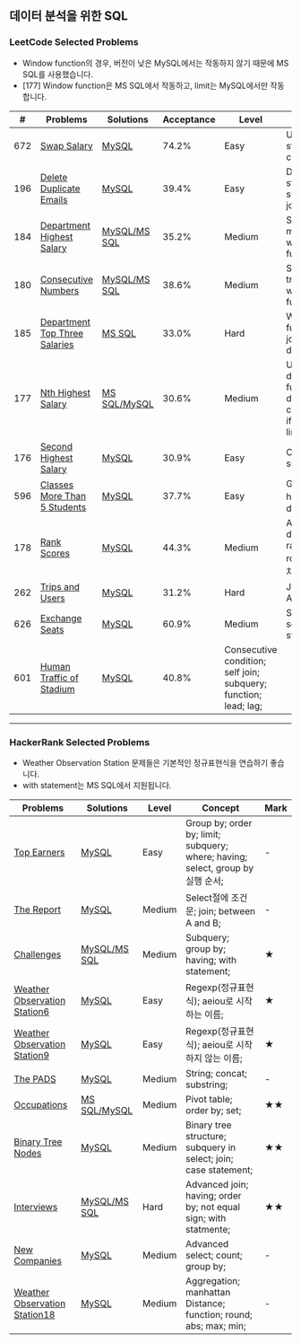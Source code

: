## 데이터 분석을 위한 SQL


### LeetCode Selected Problems


- Window function의 경우, 버전이 낮은 MySQL에서는 작동하지 않기 때문에 MS SQL를 사용했습니다.
- [177] Window function은 MS SQL에서 작동하고, limit는 MySQL에서만 작동합니다.

| # | Problems | Solutions | Acceptance | Level | Concept | Mark |
|----|----------|-----------|-------|------| --------|---|
| 672 | [Swap Salary](https://leetcode.com/problems/swap-salary/) | [MySQL](./LeetCode/[627]Swap_Salary.sql) | 74.2% | Easy | Update statement; case when;| - |
| 196 | [Delete Duplicate Emails](https://leetcode.com/problems/delete-duplicate-emails/) | [MySQL](./LeetCode/[196]Delete_Duplicate_Emails.sql) | 39.4% | Easy | Delete statement; subquery; join; | - |
| 184 | [Department Highest Salary](https://leetcode.com/problems/department-highest-salary/) | [MySQL/MS SQL](./LeetCode/[184]Department_Highest_Salary.sql) | 35.2% | Medium | Subquery;  max all; / window function;| - |
| 180 | [Consecutive Numbers](https://leetcode.com/problems/consecutive-numbers/) | [MySQL/MS SQL](./LeetCode/[180]Consecutive_Numbers.sql) | 38.6% | Medium | Self join; triple join; / window function; | - |
| 185 | [Department Top Three Salaries](https://leetcode.com/problems/department-top-three-salaries/) | [MS SQL](./LeetCode/[185]Department_Top_Three_Salaries.sql) | 33.0% | Hard | Window function; join; dense_rank; | - |
| 177 | [Nth Highest Salary](https://leetcode.com/problems/nth-highest-salary/) | [MS SQL/MySQL](./LeetCode/[177]Nth_Hightest_Salary.sql) | 30.6% | Medium | User-defined function; dense_rank; case when; if function; limit; offset; | ★ |
| 176 | [Second Highest Salary](https://leetcode.com/problems/second-highest-salary/) | [MySQL](./LeetCode/[176]]Second_Hightest_Salary.sql) | 30.9% | Easy | Case when; subquery; | ★ |
| 596 | [Classes More Than 5 Students](https://leetcode.com/problems/classes-more-than-5-students/) | [MySQL](./LeetCode/[596]Classes_More_Than_5Students.sql) | 37.7% | Easy | Group by; having절에 distinct; | - |
| 178 | [Rank Scores](https://leetcode.com/problems/rank-scores/) | [MySQL](./LeetCode/[178]Rank_Scores.sql) | 44.3% | Medium | Alias; dense_rank, rank, rownum의 차이; | - |
| 262 | [Trips and Users](https://leetcode.com/problems/trips-and-users/) | [MySQL](./LeetCode/[262]Trips_and_Users.sql) | 31.2% | Hard | Join; Data Analysis; | ★★ |
| 626 | [Exchange Seats](https://leetcode.com/problems/exchange-seats/) | [MySQL](./LeetCode/[626]Exchange_Seats.sql) | 60.9% | Medium | Subquery in select; case statement; | ★ |
| 601 | [Human Traffic of Stadium](https://leetcode.com/problems/human-traffic-of-stadium/) | [MySQL](./LeetCode/[601]Human_Traffic_of_Stadium.sql) | 40.8% | Consecutive condition; self join; subquery; function; lead; lag; | | ★★ |

---
### HackerRank Selected Problems


- Weather Observation Station 문제들은 기본적인 정규표현식을 연습하기 좋습니다.
- with statement는 MS SQL에서 지원됩니다.

| Problems | Solutions | Level | Concept | Mark |
|----------|-----------|-------|--------|---|
| [Top Earners](https://www.hackerrank.com/challenges/earnings-of-employees/problem) | [MySQL](./HackerRank/Top_Earners.sql) | Easy | Group by; order by; limit; subquery; where; having; select, group by 실행 순서; | - |
| [The Report](https://www.hackerrank.com/challenges/the-report/problem) | [MySQL](./HackerRank/The_Report.sql) | Medium | Select절에 조건문; join; between A and B; | - |
| [Challenges](https://www.hackerrank.com/challenges/challenges/problem) | [MySQL/MS SQL](./HackerRank/Challenges.sql) | Medium | Subquery; group by; having; with statement; | ★ |
| [Weather Observation Station6](https://www.hackerrank.com/challenges/weather-observation-station-6/problem) | [MySQL](./HackerRank/Weather_Observation_Station6.sql) | Easy | Regexp(정규표현식); aeiou로 시작하는 이름; | ★ |
| [Weather Observation Station9](https://www.hackerrank.com/challenges/weather-observation-station-9/problem) | [MySQL](./HackerRank/Weather_Observation_Station9.sql) | Easy | Regexp(정규표현식); aeiou로 시작하지 않는 이름; | ★ |
| [The PADS](https://www.hackerrank.com/challenges/the-pads/problem) | [MySQL](./HackerRank/The_PADS.sql) | Medium | String; concat; substring;| - |
| [Occupations](https://www.hackerrank.com/challenges/occupations/problem) | [MS SQL/MySQL](./HackerRank/Occupations.sql) | Medium | Pivot table; order by; set; | ★★ |
| [Binary Tree Nodes](https://www.hackerrank.com/challenges/binary-search-tree-1/problem) | [MySQL](./HackerRank/Binary_Tree_Nodes.sql) | Medium | Binary tree structure; subquery in select; join; case statement; | ★★ |
| [Interviews](https://www.hackerrank.com/challenges/interviews/problem) | [MySQL/MS SQL](./HackerRank/Interviews.sql) | Hard | Advanced join; having; order by; not equal sign; with statmente; | ★★ |
| [New Companies](https://www.hackerrank.com/challenges/the-company/problem) | [MySQL](./HackerRank/New_Companies.sql) | Medium | Advanced select; count; group by; | - |
| [Weather Observation Station18](https://www.hackerrank.com/challenges/weather-observation-station-18/problem) | [MySQL](./HackerRank/Weather_Observation_Station18.sql) | Medium | Aggregation; manhattan Distance; function; round; abs; max; min;| - |
